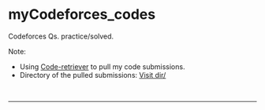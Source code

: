# myCodeforces_codes
Codeforces Qs. practice/solved.
<br>

Note: 
- Using [Code-retriever](https://github.com/Mohd-3/CodeRetriever) to pull my code submissions. 
- Directory of the pulled submissions: [Visit dir/](https://github.com/Surajv311/myCodeforces_codes/tree/main/submissions/codeforces/srj_v)

<br>

----------------------------------------
